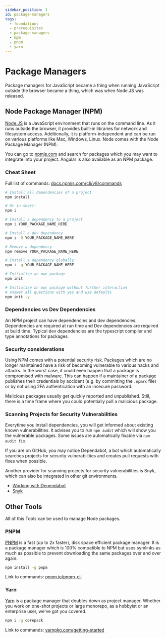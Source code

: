 ```yaml
---
sidebar_position: 1
id: package-managers
tags:
  - foundations
  - prerequisites
  - package-managers
  - npm
  - pnpm
  - yarn
---
```


# Package Managers

Package managers for JavaScript became a thing when running JavaScript outside the browser became a thing, which was
when Node.JS was released.

## Node Package Manager (NPM)

[Node.JS](https://nodejs.org/en) is a JavaScript environment that runs on the command line. As it runs outside the
browser, it provides built-in libraries for network and filesystem access. Additionally, it is platform-independent and
can be run on various platforms like Mac, Windows, Linux. Node comes with the Node Package Manager (NPM).

You can go to [npmjs.com](https://npmjs.com) and search for packages which you may want to integrate into your project.
Angular is also available as an NPM package.

### Cheat Sheet

Full list of commands: [docs.npmjs.com/cli/v8/commands](https://docs.npmjs.com/cli/v8/commands?v=true)

```bash
# Install all dependencies of a project
npm install

# Or in short:
npm i

# Install a dependency to a project
npm i YOUR_PACKAGE_NAME_HERE

# Install a dev dependency
npm i -D YOUR_PACKAGE_NAME_HERE

# Remove a dependency
npm remove YOUR_PACKAGE_NAME_HERE

# Install a dependency globally
npm i -g YOUR_PACKAGE_NAME_HERE

# Initialize an own package
npm init

# Initialize an own package without further interaction
# answer all questions with yes and use defaults
npm init -y
```

### Dependencies vs Dev Dependencies

An NPM project can have dependencies and dev dependencies. Dependencies are required at run time and Dev dependencies
are required at build time. Typical dev dependencies are the typescript compiler and type annotations for packages.

### Security considerations

Using NPM comes with a potential security risk. Packages which are no longer maintained have a risk of becoming
vulnerable to various hacks and attacks. In the worst case, it could even happen that a package is compromised with
malware. This can happen if a maintainer of a package publishes their credentials by accident (e.g. by committing the
`.npmrc` file) or by not using 2FA authentication with an insecure password.

Malicious packages usually get quickly reported and unpublished. Still, there is a time frame where you could
potentially pull a malicious package.

### Scanning Projects for Security Vulnerabilities

Everytime you install dependencies, you will get informed about existing known vulnerabilities. It advises you to run
`npm audit` which will show you the vulnerable packages. Some issues are automatically fixable via `npm audit fix`.

If you are on GitHub, you may notice Dependabot, a bot which automatically searches projects for security
vulnerabilities and creates pull requests with fixes when possible.

Another provider for scanning projects for security vulnerabilities is Snyk, which can also be integrated in other git
environments.

- [Working with Dependabot](https://docs.github.com/en/code-security/dependabot/working-with-dependabot)
- [Snyk](https://snyk.io)

## Other Tools

All of this Tools can be used to manage Node packages.

### PNPM

[PNPM](https://pnpm.io) is a fast (up to 2x faster), disk space efficient package manager.
It is a package manager which is 100% compatible to NPM but uses symlinks as much as possible to prevent downloading the
same packages over and over again.

```bash title="Global installation of PNPM"
npm install -g pnpm
```

Link to commands: [pnpm.io/pnpm-cli](https://pnpm.io/pnpm-cli)

### Yarn

[Yarn](https://yarnpkg.com) is a package manager that doubles down as project manager.
Whether you work on one-shot projects or large monorepo, as a hobbyist or an enterprise user, we've got you covered.

```bash title="Global installation of Yarn"
npm i -g corepack
```

Link to commands: [yarnpkg.com/getting-started](https://yarnpkg.com/getting-started/usage)
